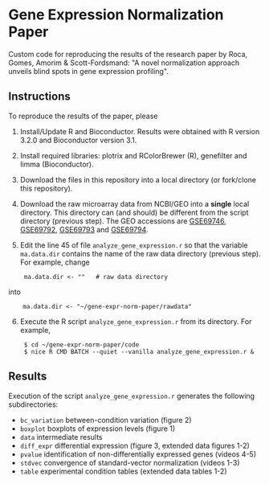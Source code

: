 # Gene Expression Normalization Paper

Custom code for reproducing the results of the research paper by 
Roca, Gomes, Amorim & Scott-Fordsmand: "A novel normalization approach 
unveils blind spots in gene expression profiling". 


## Instructions

To reproduce the results of the paper, please

1. Install/Update R and Bioconductor. Results were obtained with R version 
3.2.0 and Bioconductor version 3.1.

2. Install required libraries: plotrix and RColorBrewer (R), genefilter and 
limma (Bioconductor).

3. Download the files in this repository into a local directory (or fork/clone 
this repository).

4. Download the raw microarray data from NCBI/GEO into a **single** local 
directory. This directory can (and should) be different from the script 
directory (previous step). The GEO accessions are 
[GSE69746](http://www.ncbi.nlm.nih.gov/geo/query/acc.cgi?acc=GSE69746), 
[GSE69792](http://www.ncbi.nlm.nih.gov/geo/query/acc.cgi?acc=GSE69792), 
[GSE69793](http://www.ncbi.nlm.nih.gov/geo/query/acc.cgi?acc=GSE69793) and
[GSE69794](http://www.ncbi.nlm.nih.gov/geo/query/acc.cgi?acc=GSE69794).

5. Edit the line 45 of file `analyze_gene_expression.r` so that the variable 
`ma.data.dir` contains the name of the raw data directory (previous step). For 
example, change

        ma.data.dir <- ""   # raw data directory
into

        ma.data.dir <- "~/gene-expr-norm-paper/rawdata"

6. Execute the R script `analyze_gene_expression.r` from its directory. For 
example, 

        $ cd ~/gene-expr-norm-paper/code
        $ nice R CMD BATCH --quiet --vanilla analyze_gene_expression.r &


## Results

Execution of the script `analyze_gene_expression.r` generates the following 
subdirectories:
- `bc_variation`  between-condition variation (figure 2)
- `boxplot`       boxplots of expression levels (figure 1)
- `data`          intermediate results
- `diff_expr`     differential expression (figure 3, extended data figures 1-2)
- `pvalue`        identification of non-differentially expressed genes (videos 
4-5)
- `stdvec`        convergence of standard-vector normalization (videos 1-3)
- `table`         experimental condition tables (extended data tables 1-2)


